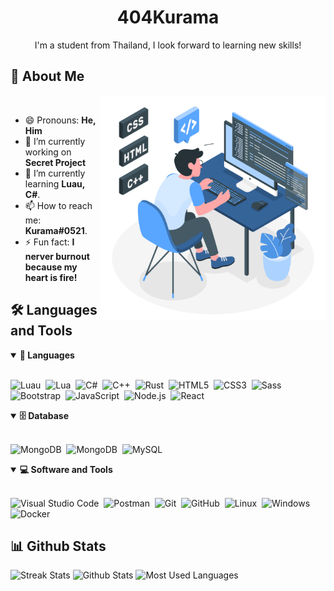 <!--
- 🔭 I’m currently working on ...
- 🌱 I’m currently learning ...
- 👯 I’m looking to collaborate on ...
- 🤔 I’m looking for help with ...
- 💬 Ask me about ...
- 📫 How to reach me: ...
- 😄 Pronouns: ...
- ⚡ Fun fact: ...
-->

<h1 align="center">
  404Kurama
</h1>

<p align="center">
I'm a student from Thailand, I look forward to learning new skills! 
</p>

## 🧑 About Me

<!--- Web illustrations by Storyset ( https://storyset.com/web ) --->
<img align="right" alt="GIF" src="./assets/programming-animate.svg" width="360px"/>

<br>

- 😄 Pronouns: **He, Him**
- 🔭 I’m currently working on **Secret Project**
- 🌱 I’m currently learning **Luau, C#**.
- 📫 How to reach me: **Kurama#0521**.
- ⚡ Fun fact: **I nerver burnout because my heart is fire!**

## 🛠️ Languages and Tools

<details open>
<summary><b>🧰 Languages</b></summary>
<br>

![Luau](https://img.shields.io/badge/-Luau-red?style=for-the-badge&logo=Roblox)&nbsp;
![Lua](https://img.shields.io/badge/-Lua-blue?style=for-the-badge&logo=Lua)&nbsp;
![C#](https://img.shields.io/badge/-C%23-239120?style=for-the-badge&logo=c-sharp&logoColor=white)&nbsp;
![C++](https://img.shields.io/badge/-C%2B%2B-239120?style=for-the-badge&logo=c%2B%2B&logoColor=white)&nbsp;
![Rust](https://img.shields.io/badge/-Rust-b7410e?style=for-the-badge&logo=rust&logoColor=white)&nbsp;
![HTML5](https://img.shields.io/badge/-HTML-E34F26?style=for-the-badge&logo=html5&logoColor=white)&nbsp;
![CSS3](https://img.shields.io/badge/-CSS-1572B6?style=for-the-badge&logo=css3)&nbsp;
![Sass](https://img.shields.io/badge/-Sass-CC6699?style=for-the-badge&logo=sass&logoColor=white)&nbsp;
![Bootstrap](https://img.shields.io/badge/-Bootstrap-563D7C?style=for-the-badge&logo=bootstrap)&nbsp;
![JavaScript](https://img.shields.io/badge/-JavaScript-black?style=for-the-badge&logo=javascript)&nbsp;
![Node.js](https://img.shields.io/badge/-Node.js-black?style=for-the-badge&logo=Node.js)&nbsp;
![React](https://img.shields.io/badge/-React-black?style=for-the-badge&logo=react)&nbsp;
</details>

<details open>
<summary><b>🗄️ Database</b></summary>
<br>

![MongoDB](https://img.shields.io/badge/-Firebase-black?style=for-the-badge&logo=firebase)&nbsp;
![MongoDB](https://img.shields.io/badge/-MongoDB-black?style=for-the-badge&logo=mongodb)&nbsp;
![MySQL](https://img.shields.io/badge/-MySQL-black?style=for-the-badge&logo=mysql)&nbsp;
</details>

<details open>
<summary><b>💻 Software and Tools</b></summary>
<br>

![Visual Studio Code](https://img.shields.io/badge/-Visual%20Studio%20Code-007ACC?style=for-the-badge&&logo=visual-studio-code&logoColor=white)&nbsp;
![Postman](https://img.shields.io/badge/-Postman-FF6C37?style=for-the-badge&logo=postman&logoColor=white)&nbsp;
![Git](https://img.shields.io/badge/-Git-black?style=for-the-badge&logo=git)&nbsp;
![GitHub](https://img.shields.io/badge/-GitHub-black?style=for-the-badge&logo=github)&nbsp;
![Linux](https://img.shields.io/badge/-Linux-black?style=for-the-badge&logo=linux)&nbsp;
![Windows](https://img.shields.io/badge/-Windows-black?style=for-the-badge&logo=windows)&nbsp;
![Docker](https://img.shields.io/badge/-Docker-black?style=for-the-badge&logo=docker)&nbsp;
</details>

## 📊 Github Stats
![Streak Stats](http://github-readme-streak-stats.herokuapp.com?user=404Kurama&theme=dark&hide_border=false)
![Github Stats](https://github-readme-stats.vercel.app/api?username=404Kurama&show_icons=true&theme=dark&count_private=true)
![Most Used Languages](https://github-readme-stats.vercel.app/api/top-langs/?username=404Kurama&layout=compact&theme=dark)
